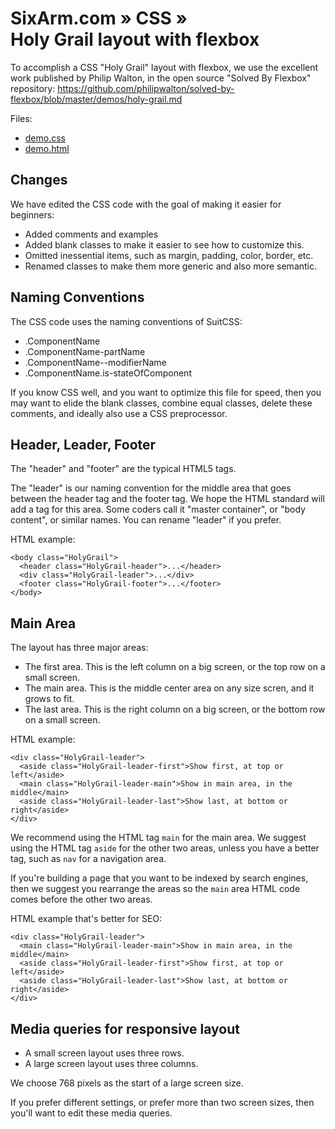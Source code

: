 # SixArm.com » CSS » <br> Holy Grail layout with flexbox

To accomplish a CSS "Holy Grail" layout with flexbox,
we use the excellent work published by Philip Walton,
in the open source "Solved By Flexbox" repository:
https://github.com/philipwalton/solved-by-flexbox/blob/master/demos/holy-grail.md

Files:

  * [demo.css](demo.css)
  * [demo.html](demo.html)


## Changes ##

We have edited the CSS code with the goal of making it easier for beginners:

 * Added comments and examples
 * Added blank classes to make it easier to see how to customize this.
 * Omitted inessential items, such as margin, padding, color, border, etc.
 * Renamed classes to make them more generic and also more semantic.


## Naming Conventions ##

The CSS code uses the naming conventions of SuitCSS:

  * .ComponentName
  * .ComponentName-partName
  * .ComponentName--modifierName
  * .ComponentName.is-stateOfComponent

If you know CSS well, and you want to optimize this file for speed,
then you may want to elide the blank classes, combine equal classes,
delete these comments, and ideally also use a CSS preprocessor.


## Header, Leader, Footer ##

The "header" and "footer" are the typical HTML5 tags.

The "leader" is our naming convention for the middle area
that goes between the header tag and the footer tag.
We hope the HTML standard will add a tag for this area.
Some coders call it "master container", or "body content",
or similar names. You can rename "leader" if you prefer.

HTML example:

    <body class="HolyGrail">
      <header class="HolyGrail-header">...</header>
      <div class="HolyGrail-leader">...</div>
      <footer class="HolyGrail-footer">...</footer>
    </body>


## Main Area ##

The layout has three major areas:

 * The first area. This is the left column on a big screen, or the top row on a small screen.
 * The main area. This is the middle center area on any size scren, and it grows to fit.
 * The last area. This is the right column on a big screen, or the bottom row on a small screen.

HTML example:

    <div class="HolyGrail-leader">
      <aside class="HolyGrail-leader-first">Show first, at top or left</aside>
      <main class="HolyGrail-leader-main">Show in main area, in the middle</main>
      <aside class="HolyGrail-leader-last">Show last, at bottom or right</aside>
    </div>

We recommend using the HTML tag `main` for the main area.
We suggest using the HTML tag `aside` for the other two areas,
unless you have a better tag, such as `nav` for a navigation area.

If you're building a page that you want to be indexed by search engines,
then we suggest you rearrange the areas so the `main` area HTML code
comes before the other two areas.

HTML example that's better for SEO:

    <div class="HolyGrail-leader">
      <main class="HolyGrail-leader-main">Show in main area, in the middle</main>
      <aside class="HolyGrail-leader-first">Show first, at top or left</aside>
      <aside class="HolyGrail-leader-last">Show last, at bottom or right</aside>
    </div>


## Media queries for responsive layout ##

 * A small screen layout uses three rows.
 * A large screen layout uses three columns.

We choose 768 pixels as the start of a large screen size.

If you prefer different settings, or prefer more than two
screen sizes, then you'll want to edit these media queries.
